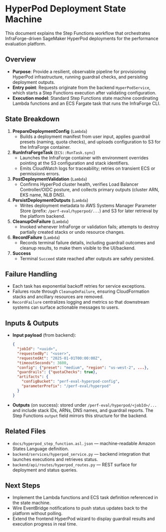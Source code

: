 # HyperPod Deployment State Machine

This document explains the Step Functions workflow that orchestrates InfraForge-driven SageMaker HyperPod deployments for the performance evaluation platform.

## Overview
- **Purpose**: Provide a resilient, observable pipeline for provisioning HyperPod infrastructure, running guardrail checks, and persisting deployment outputs.
- **Entry point**: Requests originate from the backend `HyperPodService`, which starts a Step Functions execution after validating configuration.
- **Execution model**: Standard Step Functions state machine coordinating Lambda functions and an ECS Fargate task that runs the InfraForge CLI.

## State Breakdown
1. **PrepareDeploymentConfig** (`Lambda`)
   - Builds a deployment manifest from user input, applies guardrail presets (naming, quota checks), and uploads configuration to S3 for the InfraForge container.
2. **RunInfraForgeTask** (`ECS::RunTask.sync`)
   - Launches the InfraForge container with environment overrides pointing at the S3 configuration and stack identifiers.
   - Emits CloudWatch logs for traceability; retries on transient ECS or permissions errors.
3. **PostDeploymentValidation** (`Lambda`)
   - Confirms HyperPod cluster health, verifies Load Balancer Controller/OIDC posture, and collects primary outputs (cluster ARN, EKS name, NLB DNS).
4. **PersistDeploymentOutputs** (`Lambda`)
   - Writes deployment metadata to AWS Systems Manager Parameter Store (prefix: `/perf-eval/hyperpod/...`) and S3 for later retrieval by the platform backend.
5. **CleanupOnFailure** (`Lambda`)
   - Invoked whenever InfraForge or validation fails; attempts to destroy partially created stacks or undo resource changes.
6. **RecordFailure** (`Lambda`)
   - Records terminal failure details, including guardrail outcomes and cleanup results, to make them visible to the UI/backend.
7. **Success**
   - Terminal `Succeed` state reached after outputs are safely persisted.

## Failure Handling
- Each task has exponential backoff retries for service exceptions.
- Failures route through `CleanupOnFailure`, ensuring CloudFormation stacks and ancillary resources are removed.
- `RecordFailure` centralizes logging and metrics so that downstream systems can surface actionable messages to users.

## Inputs & Outputs
- **Input payload** (from backend):
  ```json
  {
    "jobId": "<uuid>",
    "requestedBy": "<user>",
    "requestedAt": "2025-01-01T00:00:00Z",
    "timeoutSeconds": 3600,
    "config": {"preset": "medium", "region": "us-west-2", ...},
    "guardrails": {"quotaChecks": true},
    "artifacts": {
      "configBucket": "perf-eval-hyperpod-config",
      "parameterPrefix": "/perf-eval/hyperpod"
    }
  }
  ```
- **Outputs** (on success): stored under `/perf-eval/hyperpod/<jobId>/...` and include stack IDs, ARNs, DNS names, and guardrail reports. The Step Functions `output` field mirrors this structure for the backend.

## Related Files
- `docs/hyperpod_step_function.asl.json` — machine-readable Amazon States Language definition.
- `backend/services/hyperpod_service.py` — backend integration that launches executions and retrieves status.
- `backend/api/routes/hyperpod_routes.py` — REST surface for deployment and status queries.

## Next Steps
- Implement the Lambda functions and ECS task definition referenced in the state machine.
- Wire EventBridge notifications to push status updates back to the platform without polling.
- Extend the frontend HyperPod wizard to display guardrail results and execution progress in real time.
